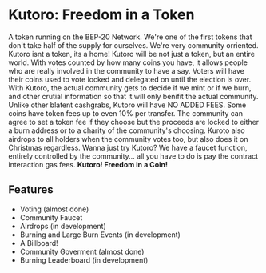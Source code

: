 # Kutoro: Freedom in a Token
A token running on the BEP-20 Network. We're one of the first tokens that don't take half of the supply for ourselves. We're very community orriented. Kutoro isnt a token, its a home! Kutoro will be not just a token, but an entire world. With votes counted by how many coins you have, it allows people who are really involved in the community to have a say. Voters will have their coins used to vote locked and delegated on until the election is over. With Kutoro, the actual community gets to decide if we mint or if we burn, and other crutial information so that it will only benifit the actual community. Unlike other blatent cashgrabs, Kutoro will have NO ADDED FEES. Some coins have token fees up to even 10% per transfer. The community can agree to set a token fee if they choose but the proceeds are locked to either a burn address or to a charity of the community's choosing. Kuroto also airdrops to all holders when the community votes too, but also does it on Christmas regardless. Wanna just try Kutoro? We have a faucet function, entirely controlled by the community... all you have to do is pay the contract interaction gas fees. **Kutoro! Freedom in a Coin!**

## Features
* Voting (almost done)
* Community Faucet
* Airdrops (in development)
* Burning and Large Burn Events (in development)
* A Billboard! 
* Community Goverment (almost done)
* Burning Leaderboard (in development)
